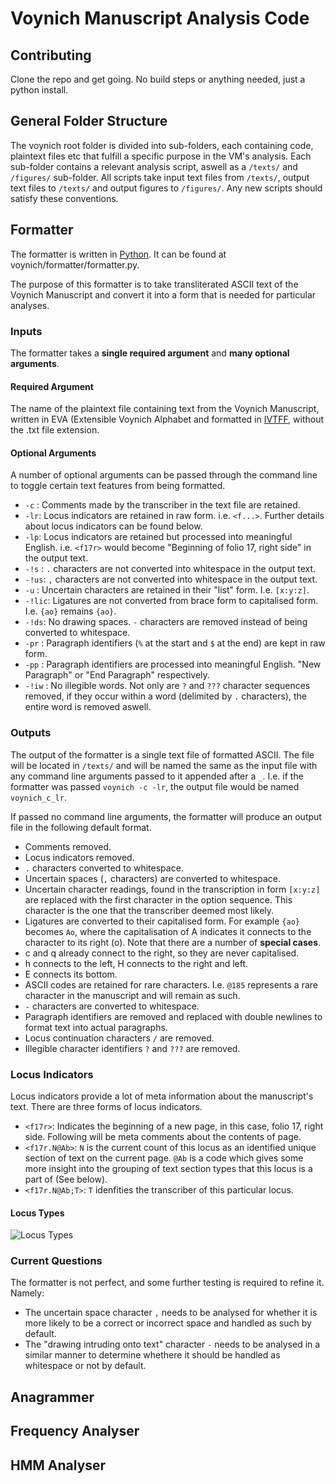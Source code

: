 # Voynich Manuscript Analysis Code
## Contributing
Clone the repo and get going. No build steps or anything needed, just a python install.

## General Folder Structure
The voynich root folder is divided into sub-folders, each containing code, plaintext files etc that fulfill a specific purpose in the VM's analysis. Each sub-folder contains a relevant analysis script, aswell as a `/texts/` and `/figures/` sub-folder. All scripts take input text files from `/texts/`, output text files to `/texts/` and output figures to `/figures/`. Any new scripts should satisfy these conventions.

## Formatter

The formatter is written in [Python](https://www.python.org/). It can be found at voynich/formatter/formatter.py.

The purpose of this formatter is to take transliterated ASCII text of the Voynich Manuscript and convert it into a form that is needed for particular analyses.

### Inputs

The formatter takes a **single required argument** and **many optional arguments**.

#### Required Argument
The name of the plaintext file containing text from the Voynich Manuscript, written in EVA (Extensible Voynich Alphabet and formatted in [IVTFF](http://www.voynich.nu/transcr.html), without the .txt file extension.

#### Optional Arguments
A number of optional arguments can be passed through the command line to toggle certain text features from being formatted.
- `-c` :   Comments made by the transcriber in the text file are retained.
- `-lr`:   Locus indicators are retained in raw form. i.e. `<f...>`. Further details about locus indicators can be found below.
- `-lp`:   Locus indicators are retained but processed into meaningful English. i.e. `<f17r>` would become "Beginning of folio 17, right side" in the output text.
- `-!s` :  `.` characters are not converted into whitespace in the output text.
- `-!us`:  `,` characters are not converted into whitespace in the output text.
- `-u`  :  Uncertain characters are retained in their "list" form. I.e. `[x:y:z]`.
- `-!lic`: Ligatures are not converted from brace form to capitalised form. I.e. `{ao}` remains `{ao}`.
- `-!ds`:  No drawing spaces. `-` characters are removed instead of being converted to whitespace.
- `-pr` :  Paragraph identifiers (`%` at the start and `$` at the end) are kept in raw form.
- `-pp` :  Paragraph identifiers are processed into meaningful English. "New Paragraph" or "End Paragraph" respectively.
- `-!iw` : No illegible words. Not only are `?` and `???` character sequences removed, if they occur within a word (delimited by `.` characters), the entire word is removed aswell.


### Outputs
The output of the formatter is a single text file of formatted ASCII. The file will be located in `/texts/` and will be named the same as the input file with any command line arguments passed to it appended after a `_`. I.e. if the formatter was passed `voynich -c -lr`, the output file would be named `voynich_c_lr`.

If passed no command line arguments, the formatter will produce an output file in the following default format.
- Comments removed.
- Locus indicators removed.
- `.` characters converted to whitespace.
- Uncertain spaces (`,` characters) are converted to whitespace.
- Uncertain character readings, found in the transcription in form `[x:y:z]` are replaced with the first character in the option sequence. This character is the one that the transcriber deemed most likely.
- Ligatures are converted to their capitalised form. For example `{ao}` becomes `Ao`, where the capitalisation of A indicates it connects to the character to its right (o). Note that there are a number of **special cases**.
 - c and q already connect to the right, so they are never capitalised.
 - h connects to the left, H connects to the right and left.
 - E connects its bottom.
- ASCII codes are retained for rare characters. I.e. `@185` represents a rare character in the manuscript and will remain as such.
- `-` characters are converted to whitespace.
- Paragraph identifiers are removed and replaced with double newlines to format text into actual paragraphs.
- Locus continuation characters `/` are removed.
- Illegible character identifiers `?` and `???` are removed.

### Locus Indicators
Locus indicators provide a lot of meta information about the manuscript's text. There are three forms of locus indicators.
- `<f17r>`: Indicates the beginning of a new page, in this case, folio 17, right side. Following will be meta comments about the contents of page.
- `<f17r.N@Ab>`: `N` is the current count of this locus as an identified unique section of text on the current page. `@Ab` is a code which gives some more insight into the grouping of text section types that this locus is a part of (See below).
- `<f17r.N@Ab;T>`: `T` idenfities the transcriber of this particular locus.

#### Locus Types
![Locus Types](https://user-images.githubusercontent.com/70213167/182542486-13eaa4ba-607c-4a0c-ae92-29568dfa44d7.png)

### Current Questions
The formatter is not perfect, and some further testing is required to refine it. Namely:
- The uncertain space character `,` needs to be analysed for whether it is more likely to be a correct or incorrect space and handled as such by default.
- The "drawing intruding onto text" character `-` needs to be analysed in a similar manner to determine whethere it should be handled as whitespace or not by default.

## Anagrammer

## Frequency Analyser

## HMM Analyser
